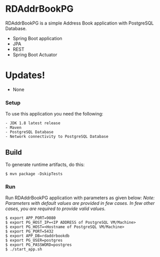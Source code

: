 # RDAddrBookPG

RDAddrBookPG is a simple Address Book application with PostgreSQL Database.

  - Spring Boot application
  - JPA
  - REST
  - Spring Boot Actuator

# Updates!

  - None

### Setup

To use this application you need the following:

    - JDK 1.8 latest release
    - Maven
    - PostgreSQL Database
    - Network connectivity to PostgreSQL Database

## Build
To generate runtime artifacts, do this:
```
$ mvn package -DskipTests
```

### Run
Run RDAddrBookPG application with parameters as given below:
*Note: Parameters with default values are provided in few cases. In few other cases, you are required to provide valid values.*
```
$ export APP_PORT=9080
$ export PG_HOST_IP=<IP ADDRESS of PostgreSQL VM/Machine>
$ export PG_HOST=<Hostname of PostgreSQL VM/Machine>
$ export PG_PORT=5432
$ export APP_DB=rdaddrbookdb
$ export PG_USER=postgres
$ export PG_PASSWORD=postgres
$ ./start_app.sh
```

